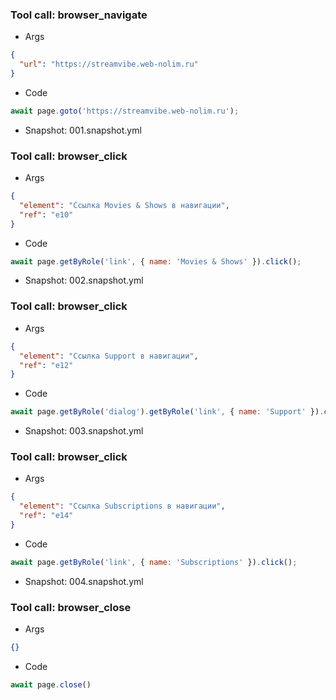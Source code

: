 
### Tool call: browser_navigate
- Args
```json
{
  "url": "https://streamvibe.web-nolim.ru"
}
```
- Code
```js
await page.goto('https://streamvibe.web-nolim.ru');
```
- Snapshot: 001.snapshot.yml


### Tool call: browser_click
- Args
```json
{
  "element": "Ссылка Movies & Shows в навигации",
  "ref": "e10"
}
```
- Code
```js
await page.getByRole('link', { name: 'Movies & Shows' }).click();
```
- Snapshot: 002.snapshot.yml


### Tool call: browser_click
- Args
```json
{
  "element": "Ссылка Support в навигации",
  "ref": "e12"
}
```
- Code
```js
await page.getByRole('dialog').getByRole('link', { name: 'Support' }).click();
```
- Snapshot: 003.snapshot.yml


### Tool call: browser_click
- Args
```json
{
  "element": "Ссылка Subscriptions в навигации",
  "ref": "e14"
}
```
- Code
```js
await page.getByRole('link', { name: 'Subscriptions' }).click();
```
- Snapshot: 004.snapshot.yml


### Tool call: browser_close
- Args
```json
{}
```
- Code
```js
await page.close()
```

